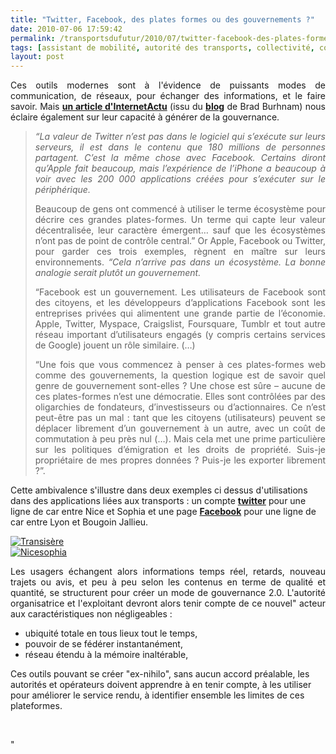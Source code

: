 ```yaml
---
title: "Twitter, Facebook, des plates formes ou des gouvernements ?"
date: 2010-07-06 17:59:42
permalink: /transportsdufutur/2010/07/twitter-facebook-des-plates-formes-ou-des-gouvernements.html
tags: [assistant de mobilité, autorité des transports, collectivité, connectivité, données réelles, internet, partage de données, téléphone]
layout: post
---
```


<p style="text-align: justify">Ces outils modernes sont à l'évidence de puissants modes de communication, de réseaux, pour échanger des informations, et le faire savoir. Mais <strong><a href="http://www.internetactu.net/2010/06/24/du-gouvernement-comme-plate-forme-ou-linverse/" target="_blank">un article d'InternetActu</a></strong> (issu du <strong><a href="http://unionsquareventures.com/2010/06/web-services-as-governments.php" target="_blank">blog</a></strong> de Brad Burhnam) nous éclaire également sur leur capacité à générer de la gouvernance.</p> <blockquote> <p style="text-align: justify"><em>“La valeur de Twitter n’est pas dans le logiciel qui s’exécute sur leurs serveurs, il est dans le contenu que 180 millions de personnes partagent. C’est la même chose avec Facebook. Certains diront qu’Apple fait beaucoup, mais l’expérience de l’iPhone a beaucoup à voir avec les 200 000 applications créées pour s’exécuter sur le périphérique.</em></p> <p style="text-align: justify">Beaucoup de gens ont commencé à utiliser le terme écosystème pour décrire ces grandes plates-formes. Un terme qui capte leur valeur décentralisée, leur caractère émergent… sauf que les écosystèmes n’ont pas de point de contrôle central.” Or Apple, Facebook ou Twitter, pour garder ces trois exemples, règnent en maître sur leurs environnements. <em>“Cela n’arrive pas dans un écosystème. La bonne analogie serait plutôt un gouvernement.</em></p> <p style="text-align: justify">“Facebook est un gouvernement. Les utilisateurs de Facebook sont des citoyens, et les développeurs d’applications Facebook sont les entreprises privées qui alimentent une grande partie de l’économie. Apple, Twitter, Myspace, Craigslist, Foursquare, Tumblr et tout autre réseau important d’utilisateurs engagés (y compris certains services de Google) jouent un rôle similaire. (…)</p> <p style="text-align: justify">“Une fois que vous commencez à penser à ces plates-formes web comme des gouvernements, la question logique est de savoir quel genre de gouvernement sont-elles ? Une chose est sûre – aucune de ces plates-formes n’est une démocratie. Elles sont contrôlées par des oligarchies de fondateurs, d’investisseurs ou d’actionnaires. Ce n’est peut-être pas un mal : tant que les citoyens (utilisateurs) peuvent se déplacer librement d’un gouvernement à un autre, avec un coût de commutation à peu près nul (…). Mais cela met une prime particulière sur les politiques d’émigration et les droits de propriété. Suis-je propriétaire de mes propres données ? Puis-je les exporter librement ?”.</p></blockquote> <p style="text-align: justify"> </p>  <!--more--> Cette ambivalence s'illustre dans deux exemples ci dessus d'utilisations dans des applications liées aux transports : un compte <strong><a href="https://twitter.com/nicesophia230/usagers" target="_blank">twitter</a></strong> pour une ligne de car entre Nice et Sophia et une page <strong><a href="http://www.facebook.com/?ref=home#!/transisere1920?ref=ts" target="_blank">Facebook</a></strong> pour une ligne de car entre Lyon et Bougoin Jallieu. <p style="text-align: justify"><a href="https://gabrielplassat.github.io/transportsdufutur/wp-content/uploads/sites/6/old/6a0120a66d2ad4970b0134853d4329970c-pi.jpg" rel="lightbox"><img alt="Transisère" border="0" class="asset asset-image at-xid-6a0120a66d2ad4970b0134853d4329970c " src="/wp-content/uploads/sites/6/old/6a0120a66d2ad4970b0134853d4329970c-500pi.jpg" title="Transisère" /></a> <br /> <a href="https://gabrielplassat.github.io/transportsdufutur/wp-content/uploads/sites/6/old/6a0120a66d2ad4970b0133f217ddf5970b-pi.jpg"><img alt="Nicesophia" border="0" class="asset asset-image at-xid-6a0120a66d2ad4970b0133f217ddf5970b " src="/wp-content/uploads/sites/6/old/6a0120a66d2ad4970b0133f217ddf5970b-500pi.jpg" title="Nicesophia" /></a> <br /> </p> <p style="text-align: justify">Les usagers échangent alors informations temps réel, retards, nouveau trajets ou avis, et peu à peu selon les contenus en terme de qualité et quantité, se structurent pour créer un mode de gouvernance 2.0. L'autorité organisatrice et l'exploitant devront alors tenir compte de ce nouvel" acteur aux caractéristiques non négligeables : </p> <ul> <li> <div style=""text-align: justify"">ubiquité totale en tous lieux tout le temps,</div></li> <li> <div style=""text-align: justify"">pouvoir de se fédérer instantanément,</div></li> <li> <div style=""text-align: justify"">réseau étendu à la mémoire inaltérable,</div></li> </ul> <p style=""text-align: justify"">Ces outils pouvant se créer "ex-nihilo", sans aucun accord préalable, les autorités et opérateurs doivent apprendre à en tenir compte, à les utiliser pour améliorer le service rendu, à identifier ensemble les limites de ces plateformes.</p> <p style=""text-align: justify"">  </p>"
